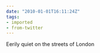 ```yaml
---
date: "2010-01-01T16:11:24Z"
tags:
- imported
- from-twitter
---
```

Eerily quiet on the streets of London
